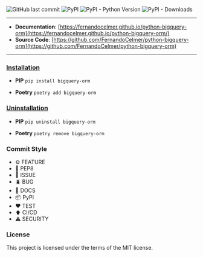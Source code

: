 ![GitHub last commit](https://img.shields.io/github/last-commit/FernandoCelmer/python-bigquery-orm?style=flat-square)
![PyPI](https://img.shields.io/pypi/v/bigquery-orm?style=flat-square)
![PyPI - Python Version](https://img.shields.io/pypi/pyversions/bigquery-orm?style=flat-square)
![PyPI - Downloads](https://img.shields.io/pypi/dm/bigquery-orm?style=flat-square)


---

- **Documentation**: [https://fernandocelmer.github.io/python-bigquery-orm](https://fernandocelmer.github.io/python-bigquery-orm/)
- **Source Code**: [https://github.com/FernandoCelmer/python-bigquery-orm](https://github.com/FernandoCelmer/python-bigquery-orm)

---


### [Installation](#)

- **PIP** ``pip install bigquery-orm``

- **Poetry** ``poetry add bigquery-orm``

### [Uninstallation](#)

- **PIP** ``pip uninstall bigquery-orm``

- **Poetry** ``poetry remove bigquery-orm``

### Commit Style

- ⚙️ FEATURE
- 📝 PEP8
- 📌 ISSUE
- 🪲 BUG
- 📘 DOCS
- 📦 PyPI
- ❤️️ TEST
- ⬆️ CI/CD
- ⚠️ SECURITY

### License

This project is licensed under the terms of the MIT license.
